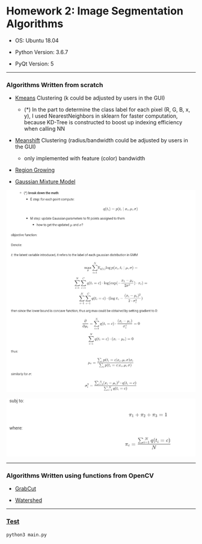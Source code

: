 Homework 2: Image Segmentation Algorithms 
============

- OS: Ubuntu 18.04

- Python Version: 3.6.7

- PyQt Version: 5

----
### Algorithms Written from scratch


- [Kmeans](algorithms/kmeans.py) Clustering (k could be adjusted by users in the GUI)
    - (*) In the part to determine the class label for each pixel (R, G, B, x, y), I used NearestNeighbors in sklearn
        for faster computation, because KD-Tree is constructed to boost up indexing efficiency when calling NN

- [Meanshift](algorithms/meanshift.py) Clustering (radius/bandwidth could be adjusted by users in the GUI)
    - only implemented with feature (color) bandwidth

- [Region Growing](algorithms/region_growing.py)

- [Gaussian Mixture Model](algorithms/gmm.py)



![](gmm_math_1.png)

![](gmm_math_2.png)

----

### Algorithms Written using functions from OpenCV

- [GrabCut](algorithms/grabcut_opencv.py)

- [Watershed](algorithms/watershed_opencv.py)


----

### [Test](test.mp4) 

```python
python3 main.py
```
